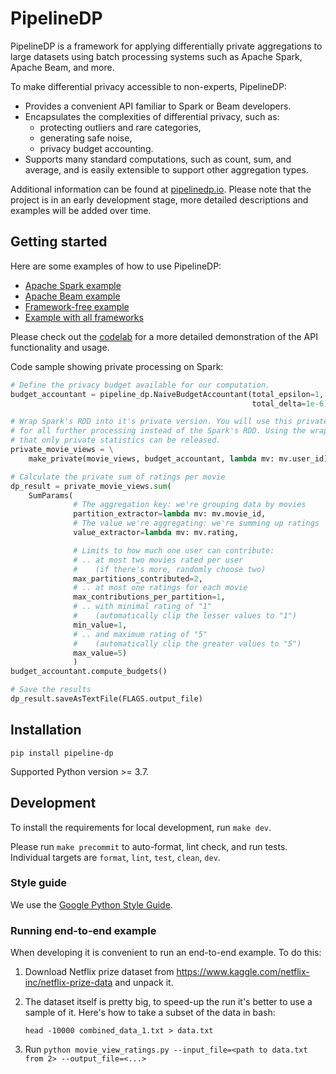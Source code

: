 # PipelineDP

PipelineDP is a framework for applying differentially private aggregations to large
datasets using batch processing systems such as Apache Spark, Apache Beam,
and more.

To make differential privacy accessible to non-experts, PipelineDP:

* Provides a convenient API familiar to Spark or Beam developers.
* Encapsulates the complexities of differential privacy, such as:
  * protecting outliers and rare categories,
  * generating safe noise,
  * privacy budget accounting.
* Supports many standard computations, such as count, sum, and average, and is easily extensible to support other aggregation types.

Additional information can be found at [pipelinedp.io](https://pipelinedp.io). Please note that the project is in an early development stage, more detailed descriptions and examples will be added over time.

## Getting started

Here are some examples of how to use PipelineDP:

* [Apache Spark example](examples/movie_view_ratings_spark.py)
* [Apache Beam example](examples/movie_view_ratings_beam.py)
* [Framework-free example](examples/movie_view_ratings_local.py)
* [Example with all frameworks](examples/movie_view_ratings.py)

Please check out the [codelab](https://github.com/OpenMined/PipelineDP/blob/main/examples/restaurant_visits.ipynb) for a more detailed demonstration of the API functionality and usage.

Code sample showing private processing on Spark:
```python
# Define the privacy budget available for our computation.
budget_accountant = pipeline_dp.NaiveBudgetAccountant(total_epsilon=1,
                                                      total_delta=1e-6)

# Wrap Spark's RDD into it's private version. You will use this private wrapper
# for all further processing instead of the Spark's RDD. Using the wrapper ensures
# that only private statistics can be released.
private_movie_views = \
    make_private(movie_views, budget_accountant, lambda mv: mv.user_id)

# Calculate the private sum of ratings per movie
dp_result = private_movie_views.sum(
    SumParams(
              # The aggregation key: we're grouping data by movies
              partition_extractor=lambda mv: mv.movie_id,
              # The value we're aggregating: we're summing up ratings
              value_extractor=lambda mv: mv.rating,

              # Limits to how much one user can contribute:
              # .. at most two movies rated per user
              #    (if there's more, randomly choose two)
              max_partitions_contributed=2,
              # .. at most one ratings for each movie
              max_contributions_per_partition=1,
              # .. with minimal rating of "1"
              #    (automatically clip the lesser values to "1")
              min_value=1,
              # .. and maximum rating of "5"
              #    (automatically clip the greater values to "5")
              max_value=5)
              )
budget_accountant.compute_budgets()

# Save the results
dp_result.saveAsTextFile(FLAGS.output_file)
```

## Installation

`pip install pipeline-dp`

Supported Python version >= 3.7.

## Development

To install the requirements for local development, run `make dev`.

Please run `make precommit` to auto-format, lint check, and run tests.
Individual targets are `format`, `lint`, `test`, `clean`, `dev`.

### Style guide

We use the [Google Python Style Guide](https://google.github.io/styleguide/pyguide.html).

### Running end-to-end example
When developing it is convenient to run an end-to-end example. To do this:

1. Download Netflix prize dataset from https://www.kaggle.com/netflix-inc/netflix-prize-data and unpack it.

2. The dataset itself is pretty big, to speed-up the run it's better to use a
sample of it. Here's how to take a subset of the data in bash:

   `head -10000 combined_data_1.txt > data.txt`

3. Run `python movie_view_ratings.py --input_file=<path to data.txt from 2> --output_file=<...>`
